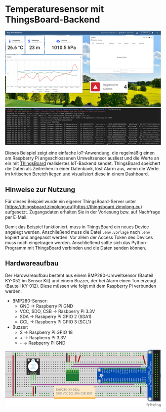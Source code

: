 Temperaturesensor mit ThingsBoard-Backend
=========================================

![Screenshot vom ThingsBoard-Dashboard](screenshot-dashboard.png)
![Screenshot vom Raspberry Pi](screenshot-raspi.png)

Dieses Beispiel zeigt eine einfache IoT-Anwendung, die regelmäßig einen am Raspberry Pi
angeschlossenen Umweltsensor ausliest und die Werte an ein mit [ThingsBoard](https://thingsboard.io)
realisiertes IoT-Backend sendet. ThingsBoard speichert die Daten als Zeitreihen in einer
Datenbank, löst Alarm aus, wenn die Werte im kritischen Bereich liegen und visualisiert
diese in einem Dashboard.

Hinweise zur Nutzung
-------------------

Für dieses Beispiel wurde ein eigener ThingsBoard-Server unter [https://thingsboard.zimolong.eu](https://thingsboard.zimolong.eu)
aufgesetzt. Zugangsdaten erhalten Sie in der Vorlesung bzw. auf Nachfrage per E-Mail.

Damit das Beispiel funktioniert, muss in ThingsBoard ein neues Device angelegt werden.
Anschließend muss die Datei `.env.vorlage` nach `.env` kopiert und angepasst werden.
Vor allem der Access Token des Devices muss noch eingetragen werden. Anschließend sollte
sich das Python-Programm mit ThingsBoard verbinden und die Daten senden können.

Hardwareaufbau
--------------

Der Hardwareaufbau besteht aus einem BMP280-Umweltsensor (Bauteil KY-052 im Sensor Kit)
und einem Buzzer, der bei Alarm einen Ton erzeugt (Bauteil KY-012). Diese müssen wie folgt
mit dem Raspberry Pi verbunden werden:

 * BMP280-Sensor:
    * GND → Raspberry Pi GND
    * VCC, SDO, CSB → Rasbperry Pi 3.3V
    * SDA → Rasbperry Pi GPIO 2 (SDA1)
    * CCL → Raspberry Pi GPIO 3 (SCL1)
 * Buzzer:
    * S → Raspberry Pi GPIO 18
    * \+ → Raspberry Pi 3.3V
    * \- → Rasbperry Pi GND

![Hardwareaufbau](Hardware/hardwareaufbau_bb.png)
